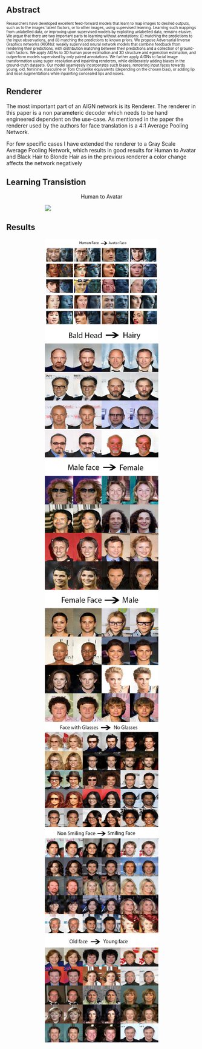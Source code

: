 ## Abstract
<p  style="font-size:70%;">Researchers have developed excellent feed-forward
models that learn to map images to desired outputs, such as
to the images’ latent factors, or to other images, using supervised
learning. Learning such mappings from unlabelled
data, or improving upon supervised models by exploiting
unlabelled data, remains elusive. We argue that there are
two important parts to learning without annotations: (i)
matching the predictions to the input observations, and (ii)
matching the predictions to known priors. We propose Adversarial
Inverse Graphics networks (AIGNs): weakly supervised
neural network models that combine feedback from
rendering their predictions, with distribution matching between
their predictions and a collection of ground-truth
factors. We apply AIGNs to 3D human pose estimation
and 3D structure and egomotion estimation, and outperform
models supervised by only paired annotations. We
further apply AIGNs to facial image transformation using
super-resolution and inpainting renderers, while deliberately
adding biases in the ground-truth datasets. Our model
seamlessly incorporates such biases, rendering input faces
towards young, old, feminine, masculine or Tom Cruiselike
equivalents (depending on the chosen bias), or adding
lip and nose augmentations while inpainting concealed lips
and noses.</p>

## Renderer

The most important part of an AIGN network is its Renderer. The renderer in this paper is a non parameteric decoder which needs to be hand engineered dependent on the use-case.
As mentioned in the paper the renderer used by the authors for face translation is a 4:1 Average Pooling Network.

For few specific cases I have extended the renderer to a Gray Scale Average Pooling Network, which results in good results for  Human to Avatar and Black Hair to Blonde Hair as in the previous renderer a color change affects the network negatively 

## Learning Transistion
<p style="text-align: center;">Human to Avatar</p>
<img src="out.gif" width="300" style="display: block;margin-left:auto;margin-right: auto;">

## Results
<img src="finalcollage/best_avatar.jpg" width="300" style="display: block;margin-left:auto;margin-right: auto;">
<img src="finalcollage/best_bald.jpg" width="300" style="display: block;margin-left:auto;margin-right: auto;">
<img src="finalcollage/best_female.jpg" width="300" style="display: block;margin-left:auto;margin-right: auto;">
<img src="finalcollage/best_male.jpg" width="300" style="display: block;margin-left:auto;margin-right: auto;">
<img src="finalcollage/best_noglasses.jpg" width="300" style="display: block;margin-left:auto;margin-right: auto;">
<img src="finalcollage/best_smiling.jpg" width="300" style="display: block;margin-left:auto;margin-right: auto;">
<img src="finalcollage/best_young.jpg" width="300" style="display: block;margin-left:auto;margin-right: auto;">



